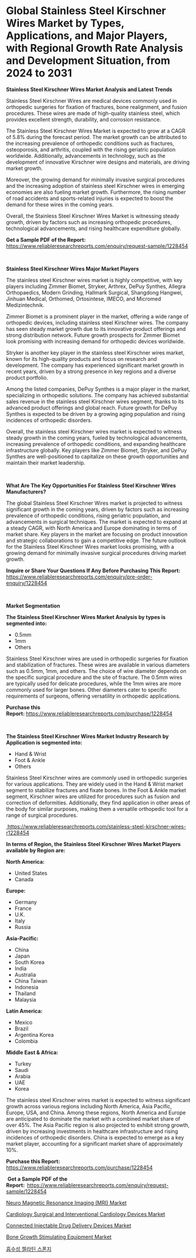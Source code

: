 <p><h1>Global Stainless Steel Kirschner Wires Market by Types, Applications, and Major Players, with Regional Growth Rate Analysis and Development Situation, from 2024 to 2031</h1></p><p><strong>Stainless Steel Kirschner Wires Market Analysis and Latest Trends</strong></p>
<p><p>Stainless Steel Kirschner Wires are medical devices commonly used in orthopedic surgeries for fixation of fractures, bone realignment, and fusion procedures. These wires are made of high-quality stainless steel, which provides excellent strength, durability, and corrosion resistance.</p><p>The Stainless Steel Kirschner Wires Market is expected to grow at a CAGR of 5.8% during the forecast period. The market growth can be attributed to the increasing prevalence of orthopedic conditions such as fractures, osteoporosis, and arthritis, coupled with the rising geriatric population worldwide. Additionally, advancements in technology, such as the development of innovative Kirschner wire designs and materials, are driving market growth.</p><p>Moreover, the growing demand for minimally invasive surgical procedures and the increasing adoption of stainless steel Kirschner wires in emerging economies are also fueling market growth. Furthermore, the rising number of road accidents and sports-related injuries is expected to boost the demand for these wires in the coming years.</p><p>Overall, the Stainless Steel Kirschner Wires Market is witnessing steady growth, driven by factors such as increasing orthopedic procedures, technological advancements, and rising healthcare expenditure globally.</p></p>
<p><strong>Get a Sample PDF of the Report:&nbsp;</strong> <a href="https://www.reliableresearchreports.com/enquiry/request-sample/1228454">https://www.reliableresearchreports.com/enquiry/request-sample/1228454</a></p>
<p>&nbsp;</p>
<p><strong>Stainless Steel Kirschner Wires Major Market Players</strong></p>
<p><p>The stainless steel Kirschner wires market is highly competitive, with key players including Zimmer Biomet, Stryker, Arthrex, DePuy Synthes, Allegra Orthopaedics, Modern Grinding, Hallmark Surgical, Shangdong Hangwei, Jinhuan Medical, Orthomed, Ortosintese, IMECO, and Micromed Medizintechnik.</p><p>Zimmer Biomet is a prominent player in the market, offering a wide range of orthopedic devices, including stainless steel Kirschner wires. The company has seen steady market growth due to its innovative product offerings and strong distribution network. Future growth prospects for Zimmer Biomet look promising with increasing demand for orthopedic devices worldwide.</p><p>Stryker is another key player in the stainless steel Kirschner wires market, known for its high-quality products and focus on research and development. The company has experienced significant market growth in recent years, driven by a strong presence in key regions and a diverse product portfolio.</p><p>Among the listed companies, DePuy Synthes is a major player in the market, specializing in orthopedic solutions. The company has achieved substantial sales revenue in the stainless steel Kirschner wires segment, thanks to its advanced product offerings and global reach. Future growth for DePuy Synthes is expected to be driven by a growing aging population and rising incidences of orthopedic disorders.</p><p>Overall, the stainless steel Kirschner wires market is expected to witness steady growth in the coming years, fueled by technological advancements, increasing prevalence of orthopedic conditions, and expanding healthcare infrastructure globally. Key players like Zimmer Biomet, Stryker, and DePuy Synthes are well-positioned to capitalize on these growth opportunities and maintain their market leadership.</p></p>
<p>&nbsp;</p>
<p><strong>What Are The Key Opportunities For Stainless Steel Kirschner Wires Manufacturers?</strong></p>
<p><p>The global Stainless Steel Kirschner Wires market is projected to witness significant growth in the coming years, driven by factors such as increasing prevalence of orthopedic conditions, rising geriatric population, and advancements in surgical techniques. The market is expected to expand at a steady CAGR, with North America and Europe dominating in terms of market share. Key players in the market are focusing on product innovation and strategic collaborations to gain a competitive edge. The future outlook for the Stainless Steel Kirschner Wires market looks promising, with a growing demand for minimally invasive surgical procedures driving market growth.</p></p>
<p><strong>Inquire or Share Your Questions If Any Before Purchasing This Report:</strong> <a href="https://www.reliableresearchreports.com/enquiry/pre-order-enquiry/1228454">https://www.reliableresearchreports.com/enquiry/pre-order-enquiry/1228454</a></p>
<p>&nbsp;</p>
<p><strong>Market Segmentation</strong></p>
<p><strong>The Stainless Steel Kirschner Wires Market Analysis by types is segmented into:</strong></p>
<p><ul><li>0.5mm</li><li>1mm</li><li>Others</li></ul></p>
<p><p>Stainless Steel Kirschner wires are used in orthopedic surgeries for fixation and stabilization of fractures. These wires are available in various diameters such as 0.5mm, 1mm, and others. The choice of wire diameter depends on the specific surgical procedure and the site of fracture. The 0.5mm wires are typically used for delicate procedures, while the 1mm wires are more commonly used for larger bones. Other diameters cater to specific requirements of surgeons, offering versatility in orthopedic applications.</p></p>
<p><strong>Purchase this Report:&nbsp;</strong><a href="https://www.reliableresearchreports.com/purchase/1228454">https://www.reliableresearchreports.com/purchase/1228454</a></p>
<p>&nbsp;</p>
<p><strong>The Stainless Steel Kirschner Wires Market Industry Research by Application is segmented into:</strong></p>
<p><ul><li>Hand & Wrist</li><li>Foot & Ankle</li><li>Others</li></ul></p>
<p><p>Stainless Steel Kirschner wires are commonly used in orthopedic surgeries for various applications. They are widely used in the Hand & Wrist market segment to stabilize fractures and fixate bones. In the Foot & Ankle market segment, Kirschner wires are utilized for procedures such as fusion and correction of deformities. Additionally, they find application in other areas of the body for similar purposes, making them a versatile orthopedic tool for a range of surgical procedures.</p></p>
<p><a href="https://www.reliableresearchreports.com/stainless-steel-kirschner-wires-r1228454">&nbsp;https://www.reliableresearchreports.com/stainless-steel-kirschner-wires-r1228454</a></p>
<p><strong>In terms of Region, the Stainless Steel Kirschner Wires Market Players available by Region are:</strong></p>
<p>
    <p> <strong> North America: </strong>
        <ul>
            <li>United States</li>
            <li>Canada</li>
        </ul>
        </p> 
    <p> <strong> Europe: </strong>
        <ul>
            <li>Germany</li>
            <li>France</li>
            <li>U.K.</li>
            <li>Italy</li>
            <li>Russia</li>
        </ul>
        </p> 
    <p> <strong> Asia-Pacific: </strong>
        <ul>
            <li>China</li>
            <li>Japan</li>
            <li>South Korea</li>
            <li>India</li>
            <li>Australia</li>
            <li>China Taiwan</li>
            <li>Indonesia</li>
            <li>Thailand</li>
            <li>Malaysia</li>
        </ul>
        </p> 
    <p> <strong> Latin America: </strong>
        <ul>
            <li>Mexico</li>
            <li>Brazil</li>
            <li>Argentina Korea</li>
            <li>Colombia</li>
        </ul>
        </p> 
    <p> <strong> Middle East & Africa: </strong>
        <ul>
            <li>Turkey</li>
            <li>Saudi</li>
            <li>Arabia</li>
            <li>UAE</li>
            <li>Korea</li>
        </ul>
    </p>
    </p>
<p><p>The stainless steel Kirschner wires market is expected to witness significant growth across various regions including North America, Asia Pacific, Europe, USA, and China. Among these regions, North America and Europe are anticipated to dominate the market with a combined market share of over 45%. The Asia Pacific region is also projected to exhibit strong growth, driven by increasing investments in healthcare infrastructure and rising incidences of orthopedic disorders. China is expected to emerge as a key market player, accounting for a significant market share of approximately 10%.</p></p>
<p><strong>Purchase this Report: </strong><a href="https://www.reliableresearchreports.com/purchase/1228454">https://www.reliableresearchreports.com/purchase/1228454</a></p>
<p>&nbsp;<strong>Get a Sample PDF of the Report:&nbsp;&nbsp;</strong><a href="https://www.reliableresearchreports.com/enquiry/request-sample/1228454">https://www.reliableresearchreports.com/enquiry/request-sample/1228454</a></p>
<p><strong></strong></p>
<p><p><a href="https://github.com/nandosuryapratama/Market-Research-Report-List-1/blob/main/neuro-magnetic-resonance-imaging-mri-market.md">Neuro Magnetic Resonance Imaging (MRI) Market</a></p><p><a href="https://github.com/yazulaeha/Market-Research-Report-List-1/blob/main/cardiology-surgical-and-interventional-cardiology-devices-market.md">Cardiology Surgical and Interventional Cardiology Devices Market</a></p><p><a href="https://github.com/rionkhanvai01/Market-Research-Report-List-1/blob/main/connected-injectable-drug-delivery-devices-market.md">Connected Injectable Drug Delivery Devices Market</a></p><p><a href="https://github.com/HowardDelgaXXfnf/Market-Research-Report-List-1/blob/main/bone-growth-stimulating-equipment-market.md">Bone Growth Stimulating Equipment Market</a></p><p><a href="https://github.com/tasfiyaj85/Market-Research-Report-List-2/blob/main/247071876549.md">흡수성 젤라틴 스폰지</a></p></p>